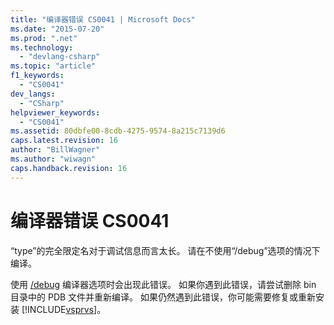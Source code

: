 ```yaml
---
title: "编译器错误 CS0041 | Microsoft Docs"
ms.date: "2015-07-20"
ms.prod: ".net"
ms.technology: 
  - "devlang-csharp"
ms.topic: "article"
f1_keywords: 
  - "CS0041"
dev_langs: 
  - "CSharp"
helpviewer_keywords: 
  - "CS0041"
ms.assetid: 80dbfe00-8cdb-4275-9574-8a215c7139d6
caps.latest.revision: 16
author: "BillWagner"
ms.author: "wiwagn"
caps.handback.revision: 16
---
```

# 编译器错误 CS0041
“type”的完全限定名对于调试信息而言太长。 请在不使用“\/debug”选项的情况下编译。  
  
 使用 [\/debug](../../csharp/language-reference/compiler-options/debug-compiler-option.md) 编译器选项时会出现此错误。 如果你遇到此错误，请尝试删除 bin 目录中的 PDB 文件并重新编译。 如果仍然遇到此错误，你可能需要修复或重新安装 [!INCLUDE[vsprvs](../../csharp/includes/vsprvs-md.md)]。